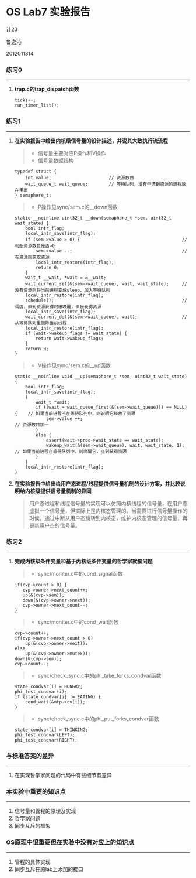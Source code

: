# OS Lab7 实验报告

计23

鲁逸沁

2012011314

### 练习0
---
1.	<b>trap.c的trap_dispatch函数</b>

	>
	```
	ticks++;
	run_timer_list();
	```

### 练习1
---
1.	<b>在实验报告中给出内核级信号量的设计描述，并说其大致执行流流程</b>

	> * 信号量主要对应P操作和V操作
	> * 信号量数据结构
	```
	typedef struct {
		int value;						// 资源数目
		wait_queue_t wait_queue;		// 等待队列，没有申请到资源的进程放在里面
	} semaphore_t;
	```
	> * P操作见sync/sem.c的__down函数
	```
	static __noinline uint32_t __down(semaphore_t *sem, uint32_t wait_state) {
		bool intr_flag;
		local_intr_save(intr_flag);
		if (sem->value > 0) {										//　判断资源数目是否>0
		    sem->value --;											// 有资源则获取资源
		    local_intr_restore(intr_flag);
		    return 0;
		}
		wait_t __wait, *wait = &__wait;
		wait_current_set(&(sem->wait_queue), wait, wait_state);		//　没有资源则将当前进程变成sleep，加入等待队列
		local_intr_restore(intr_flag);
		schedule();													// 调度，直到资源获得时被唤醒，直接获得资源
		local_intr_save(intr_flag);
		wait_current_del(&(sem->wait_queue), wait);					// 从等待队列里删除当前线程
		local_intr_restore(intr_flag);
		if (wait->wakeup_flags != wait_state) {
		    return wait->wakeup_flags;
		}
		return 0;
	}
	```
	> * V操作见sync/sem.c的__up函数
	```
	static __noinline void __up(semaphore_t *sem, uint32_t wait_state) {
		bool intr_flag;
		local_intr_save(intr_flag);
		{
		    wait_t *wait;
		    if ((wait = wait_queue_first(&(sem->wait_queue))) == NULL) {	// 如果当前进程不在等待队列中，则说明它释放了资源
		        sem->value ++;												// 资源数目加一
		    }
		    else {
		        assert(wait->proc->wait_state == wait_state);
		        wakeup_wait(&(sem->wait_queue), wait, wait_state, 1);		// 如果当前进程在等待队列中，则唤醒它，立刻获得资源
		    }
		}
		local_intr_restore(intr_flag);
	}
	```

2.	<b>在实验报告中给出给用户态进程/线程提供信号量机制的设计方案，并比较说明给内核级提供信号量机制的异同</b>

	> 用户态进程和线程信号量的实现可以仿照内核线程的信号量，在用户态虚拟一个信号量，但实际上是内核态管理的。当需要进行信号量操作的时候，通过中断从用户态跳转到内核态，维护内核态管理的信号量，再更新用户态的信号量。

### 练习2
---
1.	<b>完成内核级条件变量和基于内核级条件变量的哲学家就餐问题</b>
	
	> * sync/moniter.c中的cond_signal函数
	```
	if(cvp->count > 0) {
	   cvp->owner->next_count++;
	   up(&(cvp->sem));
	   down(&(cvp->owner->next));
	   cvp->owner->next_count--;
	}
	```
	> * sync/moniter.c中的cond_wait函数
	```
	cvp->count++;
    if(cvp->owner->next_count > 0)
    	up(&(cvp->owner->next));
    else
    	up(&(cvp->owner->mutex));
    down(&(cvp->sem));
    cvp->count--;
	```
	> * sync/check_sync.c中的phi_take_forks_condvar函数
	```
	state_condvar[i] = HUNGRY;
	phi_test_condvar(i);
	if (state_condvar[i] != EATING) {
		cond_wait(&mtp->cv[i]);
	}
	```
	> * sync/check_sync.c中的phi_put_forks_condvar函数
	```
	state_condvar[i] = THINKING;
	phi_test_condvar(LEFT);
	phi_test_condvar(RIGHT);
	```

### 与标准答案的差异
---
1.	在实现哲学家问题的代码中有些细节有差异

### 本实验中重要的知识点
---
1.	信号量和管程的原理及实现
2.	哲学家问题
3.	同步互斥的框架

### OS原理中很重要但在实验中没有对应上的知识点
---
1.	管程的具体实现
2.	同步互斥在原lab上添加的接口

